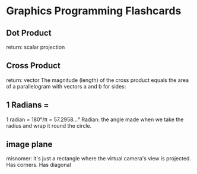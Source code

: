 # Graphics Programming Flashcards

## Dot Product

return: scalar
projection

## Cross Product

return: vector
The magnitude (length) of the cross product equals the area of a parallelogram with vectors a and b for sides:

## 1 Radians =
1 radian = 180°/π
= 57.2958...°
Radian: the angle made when we take the radius
and wrap it round the circle.

## image plane
misnomer: it's just a rectangle where the virtual camera's view is projected. Has corners. Has diagonal